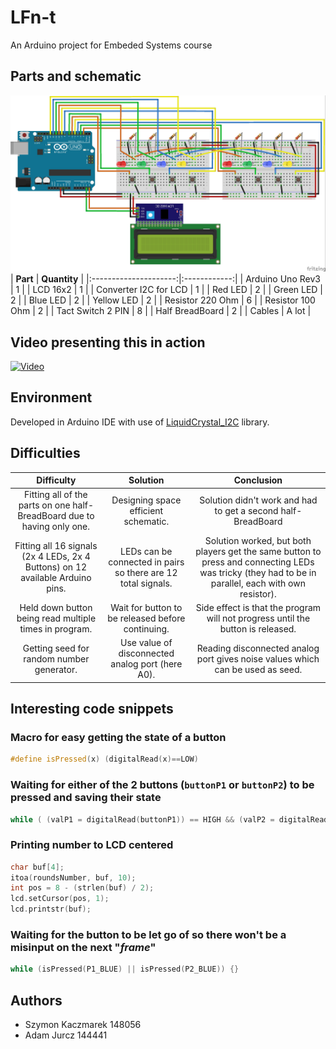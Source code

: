 # LFn-t
An Arduino project for Embeded Systems course

## Parts and schematic
![Schematic](LFn-t_schematic.jpg "Schematic")
|        **Part**       | **Quantity** |
|:---------------------:|:------------:|
|    Arduino Uno Rev3   |       1      |
|        LCD 16x2       |       1      |
| Converter I2C for LCD |       1      |
|        Red LED        |       2      |
|       Green LED       |       2      |
|        Blue LED       |       2      |
|       Yellow LED      |       2      |
|    Resistor 220 Ohm   |       6      |
|    Resistor 100 Ohm   |       2      |
|   Tact Switch 2 PIN   |       8      |
|    Half BreadBoard    |       2      |
|         Cables        |     A lot    |

## Video presenting this in action
[![Video](https://img.youtube.com/vi/BdKcJv0rTCg/0.jpg)](https://www.youtube.com/watch?v=BdKcJv0rTCg)

## Environment
Developed in Arduino IDE with use of [LiquidCrystal_I2C](https://www.arduinolibraries.info/libraries/liquid-crystal-i2-c) library.

## Difficulties
|                                 **Difficulty**                                 |                          **Solution**                         |                                                                    **Conclusion**                                                                   |
|:------------------------------------------------------------------------------:|:-------------------------------------------------------------:|:---------------------------------------------------------------------------------------------------------------------------------------------------:|
|     Fitting all of the parts on one half-BreadBoard due to having only one.    |              Designing space efficient schematic.             |                                             Solution didn't work and had to get a second half-BreadBoard                                            |
| Fitting all 16 signals (2x 4 LEDs, 2x 4 Buttons) on 12 available Arduino pins. | LEDs can be connected in pairs so there are 12 total signals. | Solution worked, but both players get the same button to press and connecting LEDs was tricky (they had to be in parallel, each with own resistor). |
|             Held down button being read multiple times in program.             |       Wait for button to be released before continuing.       |                                   Side effect is that the program will not progress until the button is released.                                   |
|                    Getting seed for random number generator.                   |        Use value of disconnected analog port (here A0).       |                                    Reading disconnected analog port gives noise values which can be used as seed.                                   |

## Interesting code snippets

### Macro for easy getting the state of a button
```c++
#define isPressed(x) (digitalRead(x)==LOW)
```

### Waiting for either of the 2 buttons (`buttonP1` or `buttonP2`) to be pressed and saving their state
```c++
while ( (valP1 = digitalRead(buttonP1)) == HIGH && (valP2 = digitalRead(buttonP2)) == HIGH ) {}
```

### Printing number to LCD centered
```c++
char buf[4];
itoa(roundsNumber, buf, 10);
int pos = 8 - (strlen(buf) / 2);
lcd.setCursor(pos, 1);
lcd.printstr(buf);
```

### Waiting for the button to be let go of so there won't be a misinput on the next "*frame*"
```c++
while (isPressed(P1_BLUE) || isPressed(P2_BLUE)) {}
```

## Authors
* Szymon Kaczmarek 148056
* Adam Jurcz 144441
